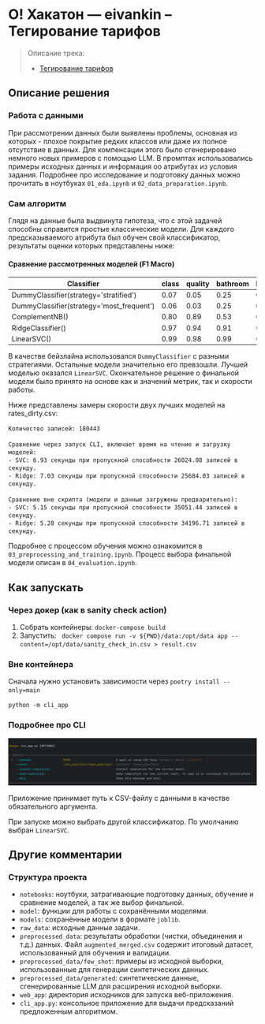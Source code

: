 # О! Хакатон — eivankin – Тегирование тарифов

>
> Описание трека:
> - [Тегирование тарифов](https://docs.ostrovok.tech/s/hackathon-track-2)
>

## Описание решения

### Работа с данными

При рассмотрении данных были выявлены проблемы, основная из которых - плохое покрытие редких классов
или даже их полное отсутствие в данных. Для компенсации этого было сгенерировано немного новых
примеров с помощью LLM. В промптах использовались примеры исходных данных и информация оо атрибутах
из условия задания. Подробнее про исследование и подготовку данных можно прочитать в
ноутбуках `01_eda.ipynb` и `02_data_preparation.ipynb`.

### Сам алгоритм

Глядя на данные была выдвинута гипотеза, что с этой задачей способны справится простые классические
модели. Для каждого предсказываемого атрибута был обучен свой классификатор, результаты оценки
которых представлены ниже:

#### Сравнение рассмотренных моделей (F1 Macro)

| Classifier                                | class | quality | bathroom | bedding | capacity | club | balcony | view |
|-------------------------------------------|-------|---------|----------|---------|----------|------|---------|------|
| DummyClassifier(strategy='stratified')    | 0.07  | 0.05    | 0.25     | 0.20    | 0.14     | 0.50 | 0.50    | 0.03 |
| DummyClassifier(strategy='most_frequent') | 0.06  | 0.03    | 0.25     | 0.15    | 0.11     | 0.50 | 0.49    | 0.03 |
| ComplementNB()                            | 0.80  | 0.89    | 0.53     | 0.38    | 0.59     | 0.55 | 0.71    | 0.65 |
| RidgeClassifier()                         | 0.97  | 0.94    | 0.91     | 0.51    | 0.83     | 0.83 | 0.96    | 0.80 |
| LinearSVC()                               | 0.99  | 0.98    | 0.99     | 0.63    | 0.89     | 0.89 | 0.98    | 0.90 |

В качестве бейзлайна использовался `DummyClassifier` с разными стратегиями. Остальные модели
значительно его превзошли. Лучшей моделью оказался `LinearSVC`. Окончательное решение о финальной
модели было принято на основе как и значений метрик, так и скорости работы.

Ниже представлены замеры скорости двух лучших моделей на rates_dirty.csv:

```
Количество записей: 180443

Сравнение через запуск CLI, включает время на чтение и загрузку моделей:
- SVC: 6.93 секунды при пропускной способности 26024.08 записей в секунду.
- Ridge: 7.03 секунды при пропускной способности 25684.03 записей в секунду.

Сравнение вне скрипта (модели и данные загружены предварительно):
- SVC: 5.15 секунды при пропускной способности 35051.44 записей в секунду.
- Ridge: 5.28 секунды при пропускной способности 34196.71 записей в секунду.
```

Подробнее с процессом обучения можно ознакомится в `03_preprocessing_and_training.ipynb`. Процесс
выбора финальной модели описан в `04_evaluation.ipynb`.

## Как запускать

### Через докер (как в sanity check action)

1. Собрать контейнеры: `docker-compose build`
2. Запустить: ` docker compose run -v ${PWD}/data:/opt/data app --content=/opt/data/sanity_check_in.csv > result.csv`

### Вне контейнера

Сначала нужно установить зависимости через `poetry install --only=main`

```shell
python -m cli_app
```

### Подробнее про CLI

![CLI help](images/cli_help.png)

Приложение принимает путь к CSV-файлу с данными в качестве обязательного аргумента.

При запуске можно выбрать другой классификатор. По умолчанию выбран `LinearSVC`.

## Другие комментарии

### Структура проекта

- `notebooks`: ноутбуки, затрагивающие подготовку данных, обучение и сравнение моделей, а так же
  выбор финальной.
- `model`: функции для работы с сохранёнными моделями.
- `models`: сохранённые модели в формате `joblib`.
- `raw_data`: исходные данные задачи.
- `preprocessed_data`: результаты обработки (чистки, объединения и т.д.) данных.
  Файл `augmented_merged.csv` содержит итоговый датасет, использованный для обучения и валидации.
- `preprocessed_data/few_shot`: примеры из исходной выборки, использованные для генерации
  синтетических данных.
- `preprocessed_data/generated`: синтетические данные, сгенерированные LLM для расширения исходной
  выборки.
- `web_app`: директория исходников для запуска веб-приложения.
- `cli_app.py`: консольное приложение для выдачи предсказаний предложенным алгоритмом.

